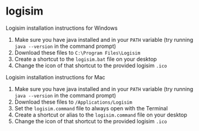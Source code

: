 # logisim
Logisim installation instructions for Windows

1. Make sure you have java installed and in your `PATH` variable (try running `java --version` in the command prompt)
2. Download these files to `C:\Program Files\Logisim`
3. Create a shortcut to the `logisim.bat` file on your desktop
4. Change the icon of that shortcut to the provided logisim `.ico`

Logisim installation instructions for Mac

1. Make sure you have java installed and in your `PATH` variable (try running `java --version` in the command prompt)
2. Download these files to `/Applications/Logisim`
3. Set the `logisim.command` file to always open with the Terminal
4. Create a shortcut or alias to the `logisim.command` file on your desktop
5. Change the icon of that shortcut to the provided logisim `.ico`
